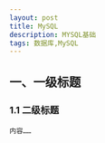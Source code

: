 ```yaml
---
layout: post
title: MySQL
description: MYSQL基础
tags: 数据库,MySQL
---
```



## 一、一级标题

### 1.1	二级标题

```
内容……
```

